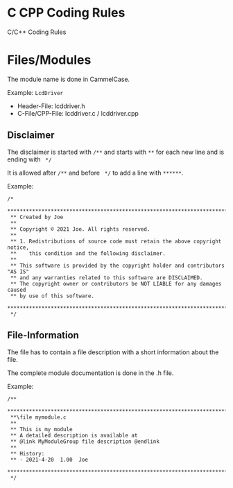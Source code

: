 # C CPP Coding Rules
 C/C++ Coding Rules

Files/Modules
=============

The module name is done in CammelCase. 

Example: `LcdDriver`
- Header-File: lcddriver.h
- C-File/CPP-File: lcddriver.c / lcddriver.cpp

Disclaimer
----------

The disclaimer is started with `/**` and starts with ` ** ` for each new line and is ending with ` */`

It is allowed after `/**` and before ` */` to add a line with `******`.

Example:
````
/*
  *******************************************************************************
 ** Created by Joe
 **
 ** Copyright © 2021 Joe. All rights reserved.
 **
 ** 1. Redistributions of source code must retain the above copyright notice,
 **    this condition and the following disclaimer.
 **
 ** This software is provided by the copyright holder and contributors "AS IS"
 ** and any warranties related to this software are DISCLAIMED.
 ** The copyright owner or contributors be NOT LIABLE for any damages caused
 ** by use of this software.
  *******************************************************************************
 */
````

File-Information
----------------

The file has to contain a file description with a short information about the file.

The complete module documentation is done in the .h file.

Example:
````
/**
 *******************************************************************************
 **\file mymodule.c
 **
 ** This is my module
 ** A detailed description is available at
 ** @link MyModuleGroup file description @endlink
 **
 ** History:
 ** - 2021-4-20  1.00  Joe
 *******************************************************************************
 */
````


